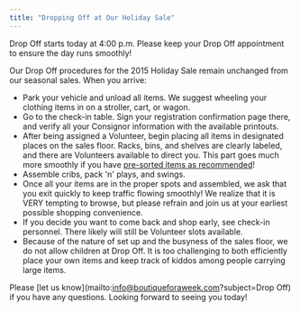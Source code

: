 ```yaml
---
title: "Dropping Off at Our Holiday Sale"
---
```


Drop Off starts today at 4:00 p.m. Please keep your Drop Off appointment to ensure the day runs smoothly!

Our Drop Off procedures for the 2015 Holiday Sale remain unchanged from our seasonal sales. When you arrive:

* Park your vehicle and unload all items. We suggest wheeling your clothing items in on a stroller, cart, or wagon.
* Go to the check-in table. Sign your registration confirmation page there, and verify all your Consignor information with the available printouts.
* After being assigned a Volunteer, begin placing all items in designated places on the sales floor. Racks, bins, and shelves are clearly labeled, and there are Volunteers available to direct you. This part goes much more smoothly if you have [pre-sorted items as recommended](/consignors/dropping-off/dropping-off/)!
* Assemble cribs, pack 'n' plays, and swings.
* Once all your items are in the proper spots and assembled, we ask that you exit quickly to keep traffic flowing smoothly! We realize that it is VERY tempting to browse, but please refrain and join us at your earliest possible shopping convenience.
* If you decide you want to come back and shop early, see check-in personnel. There likely will still be Volunteer slots available.
* Because of the nature of set up and the busyness of the sales floor, we do not allow children at Drop Off. It is too challenging to both efficiently place your own items and keep track of kiddos among people carrying large items.

Please [let us know](mailto:info@boutiqueforaweek.com?subject=Drop Off) if you have any questions. Looking forward to seeing you today!
